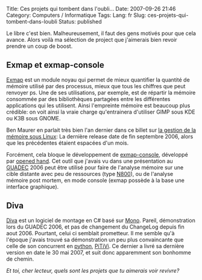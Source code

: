 Title: Ces projets qui tombent dans l'oubli...
Date: 2007-09-26 21:46
Category: Computers / Informatique
Tags:
Lang: fr
Slug: ces-projets-qui-tombent-dans-loubli
Status: published

Le libre c'est bien. Malheureusement, il faut des gens motivés pour que cela
avance.  Alors voilà ma sélection de project que j'aimerais bien revoir prendre
un coup de boost.

Exmap et exmap-console
----------------------

[Exmap](http://www.berthels.co.uk/exmap/) est un module noyau qui permet de
mieux quantifier la quantité de mémoire utilisé par des processus, mieux que
tous les chiffres que peut renvoyer ps. Une de ses utilisations, par exemple,
est de répartir la mémoire consommée par des bibliothèques partagées entre les
différentes applications qui les utilisent. Ainsi l'empreinte mémoire est
beaucoup plus crédible: on voit ainsi la vraie charge qu'entrainera d'utiliser
GIMP sous KDE ou K3B sous GNOME.

Ben Maurer en parlait très bien l'an dernier dans ce billet sur [la gestion de
la mémoire sous
Linux](http://bmaurer.blogspot.com/2006/03/memory-usage-with-smaps.html): La
dernière release date de fin septembre 2006, alors que les précédentes étaient
espacées d'un mois.

Forcément, cela bloque le développement de
[exmap-console](http://projects.o-hand.com/exmap-console), développé par
[opened hand](http://o-hand.com/). Cet outil que j'avais vu dans une
présentation au [GUADEC](http://www.guadec.org/) 2006 peut être utilisé pour
faire de l'analyse mémoire sur une cible distante avec peu de ressources (type
[N800](http://www.nseries.com/products/n800/#l=products,n800)), ou de l'analyse
mémoire post mortem, en mode console (exmap possède à la base une interface
graphique).

Diva
----

[Diva](http://www.diva-project.org/) est un logiciel de montage en C\# basé sur
[Mono](http://www.mono-project.com/). Pareil, démonstration lors du GUADEC
2006, et pas de changement du ChangeLog depuis fin aout 2006. Pourtant, celui
ci semblait prometteur. Il me semble qu'à l'époque j'avais trouvé sa
démonstration un peu plus  convaincante que celle de son concurrent en
[python](http://python.org/), [PiTiVi](http://www.pitivi.org/). Ce dernier a
livré sa dernière version en date le 30 mai 2007, et suit donc apparemment son
bonhomme de chemin.

*Et toi, cher lecteur, quels sont les projets que tu aimerais voir revivre?*
